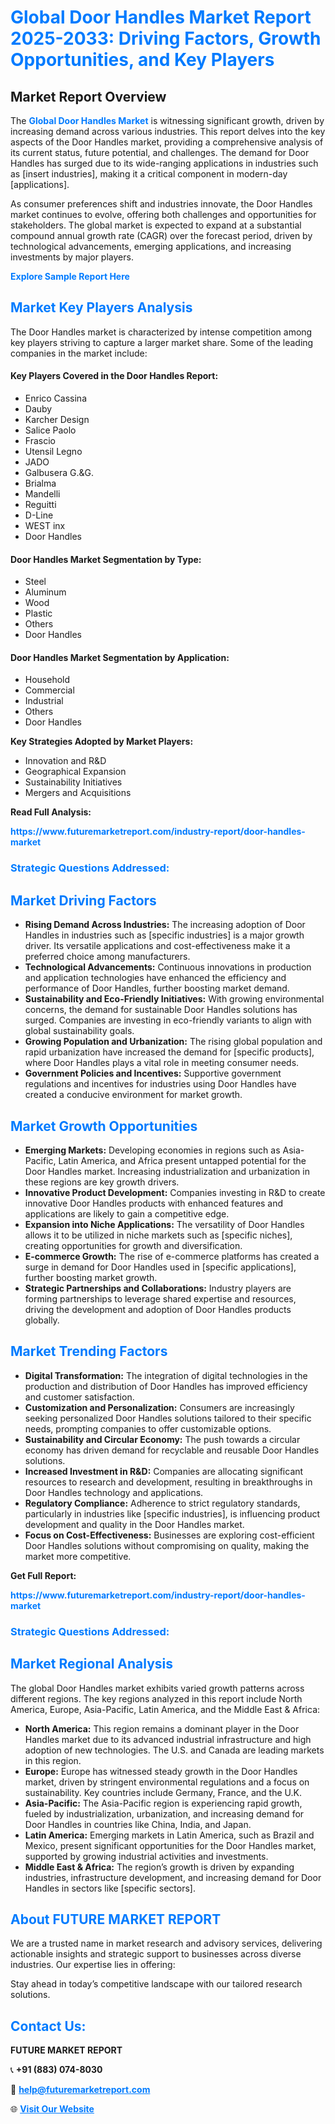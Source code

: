 <h1 style="color: #007BFF;">Global Door Handles Market Report 2025-2033: Driving Factors, Growth Opportunities, and Key Players</h1>

<section id="overview">
<h2>Market Report Overview</h2>
<p>The <a href="https://www.futuremarketreport.com/industry-report/door-handles-market" style="color: #007BFF; text-decoration: none;"><strong>Global Door Handles Market</strong></a> is witnessing significant growth, driven by increasing demand across various industries. This report delves into the key aspects of the Door Handles market, providing a comprehensive analysis of its current status, future potential, and challenges. The demand for Door Handles has surged due to its wide-ranging applications in industries such as [insert industries], making it a critical component in modern-day [applications].</p>
<p>As consumer preferences shift and industries innovate, the Door Handles market continues to evolve, offering both challenges and opportunities for stakeholders. The global market is expected to expand at a substantial compound annual growth rate (CAGR) over the forecast period, driven by technological advancements, emerging applications, and increasing investments by major players.</p>
</section>

<section id="overview">
<p><a href="https://www.futuremarketreport.com/request-sample/reportId=110347" style="color: #007BFF; text-decoration: none;"><strong>Explore Sample Report Here</strong></a></p>
</section>

<section id="key-players">
<h2 style="color: #007BFF;">Market Key Players Analysis</h2>
<p>The Door Handles market is characterized by intense competition among key players striving to capture a larger market share. Some of the leading companies in the market include:</p>
<h4>Key Players Covered in the Door Handles Report:</h4>
<ul><li>Enrico Cassina</li><li>Dauby</li><li>Karcher Design</li><li>Salice Paolo</li><li>Frascio</li><li>Utensil Legno</li><li>JADO</li><li>Galbusera G.&amp;G.</li><li>Brialma</li><li>Mandelli</li><li>Reguitti</li><li>D-Line</li><li>WEST inx</li><li>Door Handles</li></ul>
<h4>Door Handles Market Segmentation by Type:</h4>
<ul><li>Steel</li><li>Aluminum</li><li>Wood</li><li>Plastic</li><li>Others</li><li>Door Handles</li></ul>

<h4>Door Handles Market Segmentation by Application:</h4>
<ul><li>Household</li><li>Commercial</li><li>Industrial</li><li>Others</li><li>Door Handles</li></ul>
<p><strong>Key Strategies Adopted by Market Players:</strong></p>
<ul>
<li>Innovation and R&D</li>
<li>Geographical Expansion</li>
<li>Sustainability Initiatives</li>
<li>Mergers and Acquisitions</li>
</ul>
</section>

<section>
<p><strong>Read Full Analysis: </strong></p><a href="https://www.futuremarketreport.com/industry-report/door-handles-market" style="color: #007BFF; text-decoration: none;"><strong>https://www.futuremarketreport.com/industry-report/door-handles-market</strong></a>
<h3 style="color: #007BFF;">Strategic Questions Addressed:</h3>
</section>

<section id="driving-factors">
<h2 style="color: #007BFF;">Market Driving Factors</h2>
<ul>
<li><strong>Rising Demand Across Industries:</strong> The increasing adoption of Door Handles in industries such as [specific industries] is a major growth driver. Its versatile applications and cost-effectiveness make it a preferred choice among manufacturers.</li>
<li><strong>Technological Advancements:</strong> Continuous innovations in production and application technologies have enhanced the efficiency and performance of Door Handles, further boosting market demand.</li>
<li><strong>Sustainability and Eco-Friendly Initiatives:</strong> With growing environmental concerns, the demand for sustainable Door Handles solutions has surged. Companies are investing in eco-friendly variants to align with global sustainability goals.</li>
<li><strong>Growing Population and Urbanization:</strong> The rising global population and rapid urbanization have increased the demand for [specific products], where Door Handles plays a vital role in meeting consumer needs.</li>
<li><strong>Government Policies and Incentives:</strong> Supportive government regulations and incentives for industries using Door Handles have created a conducive environment for market growth.</li>
</ul>
</section>

<section id="growth-opportunities">
<h2 style="color: #007BFF;">Market Growth Opportunities</h2>
<ul>
<li><strong>Emerging Markets:</strong> Developing economies in regions such as Asia-Pacific, Latin America, and Africa present untapped potential for the Door Handles market. Increasing industrialization and urbanization in these regions are key growth drivers.</li>
<li><strong>Innovative Product Development:</strong> Companies investing in R&D to create innovative Door Handles products with enhanced features and applications are likely to gain a competitive edge.</li>
<li><strong>Expansion into Niche Applications:</strong> The versatility of Door Handles allows it to be utilized in niche markets such as [specific niches], creating opportunities for growth and diversification.</li>
<li><strong>E-commerce Growth:</strong> The rise of e-commerce platforms has created a surge in demand for Door Handles used in [specific applications], further boosting market growth.</li>
<li><strong>Strategic Partnerships and Collaborations:</strong> Industry players are forming partnerships to leverage shared expertise and resources, driving the development and adoption of Door Handles products globally.</li>
</ul>
</section>

<section id="trending-factors">
<h2 style="color: #007BFF;">Market Trending Factors</h2>
<ul>
<li><strong>Digital Transformation:</strong> The integration of digital technologies in the production and distribution of Door Handles has improved efficiency and customer satisfaction.</li>
<li><strong>Customization and Personalization:</strong> Consumers are increasingly seeking personalized Door Handles solutions tailored to their specific needs, prompting companies to offer customizable options.</li>
<li><strong>Sustainability and Circular Economy:</strong> The push towards a circular economy has driven demand for recyclable and reusable Door Handles solutions.</li>
<li><strong>Increased Investment in R&D:</strong> Companies are allocating significant resources to research and development, resulting in breakthroughs in Door Handles technology and applications.</li>
<li><strong>Regulatory Compliance:</strong> Adherence to strict regulatory standards, particularly in industries like [specific industries], is influencing product development and quality in the Door Handles market.</li>
<li><strong>Focus on Cost-Effectiveness:</strong> Businesses are exploring cost-efficient Door Handles solutions without compromising on quality, making the market more competitive.</li>
</ul>
</section>

<section>
<p><strong>Get Full Report: </strong></p><a href="https://www.futuremarketreport.com/industry-report/door-handles-market" style="color: #007BFF; text-decoration: none;"><strong>https://www.futuremarketreport.com/industry-report/door-handles-market</strong></a>
<h3 style="color: #007BFF;">Strategic Questions Addressed:</h3>
</section>


<section id="regional-analysis">
<h2 style="color: #007BFF;">Market Regional Analysis</h2>
<p>The global Door Handles market exhibits varied growth patterns across different regions. The key regions analyzed in this report include North America, Europe, Asia-Pacific, Latin America, and the Middle East & Africa:</p>
<ul>
<li><strong>North America:</strong> This region remains a dominant player in the Door Handles market due to its advanced industrial infrastructure and high adoption of new technologies. The U.S. and Canada are leading markets in this region.</li>
<li><strong>Europe:</strong> Europe has witnessed steady growth in the Door Handles market, driven by stringent environmental regulations and a focus on sustainability. Key countries include Germany, France, and the U.K.</li>
<li><strong>Asia-Pacific:</strong> The Asia-Pacific region is experiencing rapid growth, fueled by industrialization, urbanization, and increasing demand for Door Handles in countries like China, India, and Japan.</li>
<li><strong>Latin America:</strong> Emerging markets in Latin America, such as Brazil and Mexico, present significant opportunities for the Door Handles market, supported by growing industrial activities and investments.</li>
<li><strong>Middle East & Africa:</strong> The region’s growth is driven by expanding industries, infrastructure development, and increasing demand for Door Handles in sectors like [specific sectors].</li>
</ul>
</section>

<footer>
<h2 style="color: #007BFF;">About FUTURE MARKET REPORT</h2>
<p>We are a trusted name in market research and advisory services, delivering actionable insights and strategic support to businesses across diverse industries. Our expertise lies in offering:</p>

<p>Stay ahead in today’s competitive landscape with our tailored research solutions.</p>

<h2 style="color: #007BFF;">Contact Us:</h2>
<p><strong>FUTURE MARKET REPORT</strong></p>
<p>📞 <strong>+91 (883) 074-8030</strong></p>
<p>📧 <strong><a href="mailto:help@futuremarketreport.com" style="color: #007BFF;">help@futuremarketreport.com</a></strong></p>
<p>🌐 <strong><a href="https://www.futuremarketreport.com/" style="color: #007BFF;">Visit Our Website</a></strong></p>
</footer>